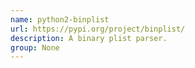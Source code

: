 ```yaml
---
name: python2-binplist
url: https://pypi.org/project/binplist/
description: A binary plist parser.
group: None
---
```

